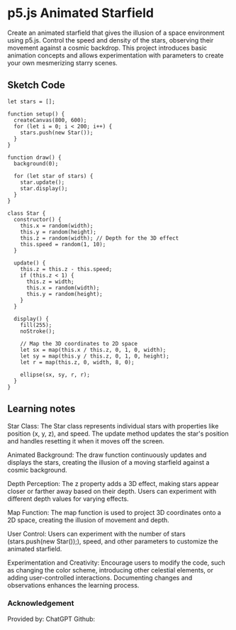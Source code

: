 # p5.js Animated Starfield
Create an animated starfield that gives the illusion of a space environment using p5.js. Control the speed and density of the stars, observing their movement against a cosmic backdrop. This project introduces basic animation concepts and allows experimentation with parameters to create your own mesmerizing starry scenes.
## Sketch Code
```
let stars = [];

function setup() {
  createCanvas(800, 600);
  for (let i = 0; i < 200; i++) {
    stars.push(new Star());
  }
}

function draw() {
  background(0);

  for (let star of stars) {
    star.update();
    star.display();
  }
}

class Star {
  constructor() {
    this.x = random(width);
    this.y = random(height);
    this.z = random(width); // Depth for the 3D effect
    this.speed = random(1, 10);
  }

  update() {
    this.z = this.z - this.speed;
    if (this.z < 1) {
      this.z = width;
      this.x = random(width);
      this.y = random(height);
    }
  }

  display() {
    fill(255);
    noStroke();

    // Map the 3D coordinates to 2D space
    let sx = map(this.x / this.z, 0, 1, 0, width);
    let sy = map(this.y / this.z, 0, 1, 0, height);
    let r = map(this.z, 0, width, 8, 0);

    ellipse(sx, sy, r, r);
  }
}

```
## Learning notes
Star Class: The Star class represents individual stars with properties like position (x, y, z), and speed. The update method updates the star's position and handles resetting it when it moves off the screen.

Animated Background: The draw function continuously updates and displays the stars, creating the illusion of a moving starfield against a cosmic background.

Depth Perception: The z property adds a 3D effect, making stars appear closer or farther away based on their depth. Users can experiment with different depth values for varying effects.

Map Function: The map function is used to project 3D coordinates onto a 2D space, creating the illusion of movement and depth.

User Control: Users can experiment with the number of stars (stars.push(new Star());), speed, and other parameters to customize the animated starfield.

Experimentation and Creativity: Encourage users to modify the code, such as changing the color scheme, introducing other celestial elements, or adding user-controlled interactions. Documenting changes and observations enhances the learning process.
### Acknowledgement
Provided by: ChatGPT
Github: 